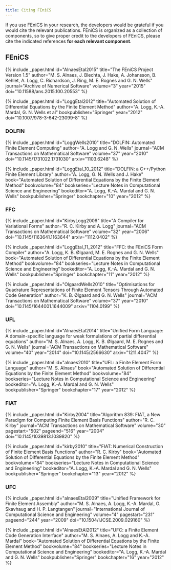 ```yaml
---
title: Citing FEniCS
---
```

If you use FEniCS in your research, the developers would be grateful if you would cite the 
relevant publications. FEniCS is organized as a collection of components, so to give proper 
credit to the developers of FEniCS, please cite the indicated references **for each relevant 
component**.

## FEniCS

{% include _paper.html
  id="AlnaesEtal2015"
  title="The FEniCS Project Version 1.5"
  author="M. S. Alnaes, J. Blechta, J. Hake, A. Johansson, B. Kehlet, A. Logg, C. Richardson, J. Ring, M. E. Rognes and G. N. Wells"
  journal="Archive of Numerical Software"
  volume="3"
  year="2015"
  doi="10.11588/ans.2015.100.20553"
%}

{% include _paper.html
  id="LoggEtal2012"
  title="Automated Solution of Differential Equations by the Finite Element Method"
  author="A. Logg, K.-A. Mardal, G. N. Wells et al"
  bookpublisher="Springer"
  year="2012"
  doi="10.1007/978-3-642-23099-8"
%}

### DOLFIN
{% include _paper.html
  id="LoggWells2010"
  title="DOLFIN: Automated Finite Element Computing"
  author="A. Logg and G. N. Wells"
  journal="ACM Transactions on Mathematical Software"
  volume="37"
  year="2010"
  doi="10.1145/1731022.1731030"
  arxiv="1103.6248"
%}

{% include _paper.html
  id="LoggEtal_10_2012"
  title="DOLFIN: a C++/Python Finite Element Library"
  author="A. Logg, G. N. Wells and J. Hake"
  book="Automated Solution of Differential Equations by the Finite Element Method"
  bookvolume="84"
  bookseries="Lecture Notes in Computational Science and Engineering"
  bookeditor="A. Logg, K.-A. Mardal and G. N. Wells"
  bookpublisher="Springer"
  bookchapter="10"
  year="2012"
%}

### FFC
{% include _paper.html
  id="KirbyLogg2006"
  title="A Compiler for Variational Forms"
  author="R. C. Kirby and A. Logg"
  journal="ACM Transactions on Mathematical Software"
  volume="32"
  year="2006"
  doi="10.1145/1163641.1163644"
  arxiv="1112.0402"
%}

{% include _paper.html
  id="LoggEtal_11_2012"
  title="FFC: the FEniCS Form Compiler"
  author="A. Logg, K. B. Ølgaard, M. E. Rognes and G. N. Wells"
  book="Automated Solution of Differential Equations by the Finite Element Method"
  bookvolume="84"
  bookseries="Lecture Notes in Computational Science and Engineering"
  bookeditor="A. Logg, K.-A. Mardal and G. N. Wells"
  bookpublisher="Springer"
  bookchapter="11"
  year="2012"
%}

{% include _paper.html
  id="OlgaardWells2010"
  title="Optimisations for Quadrature Representations of Finite Element Tensors Through Automated Code Generation"
  author="K. B. Ølgaard and G. N. Wells"
  journal="ACM Transactions on Mathematical Software"
  volume="37"
  year="2010"
  doi="10.1145/1644001.1644009"
  arxiv="1104.0199"
%}

### UFL
{% include _paper.html
  id="AlnaesEtal2014"
  title="Unified Form Language: A domain-specific language for weak formulations of partial differential equations"
  author="M. S. Alnaes, A. Logg, K. B. Ølgaard, M. E. Rognes and G. N. Wells"
  journal="ACM Transactions on Mathematical Software"
  volume="40"
  year="2014"
  doi="10.1145/2566630"
  arxiv="1211.4047"
%}

{% include _paper.html
  id="alnaes2010"
  title="UFL: a Finite Element Form Language"
  author="M. S. Alnaes"
  book="Automated Solution of Differential Equations by the Finite Element Method"
  bookvolume="84"
  bookseries="Lecture Notes in Computational Science and Engineering"
  bookeditor="A. Logg, K.-A. Mardal and G. N. Wells"
  bookpublisher="Springer"
  bookchapter="17"
  year="2012"
%}

### FIAT
{% include _paper.html
  id="Kirby2004"
  title="Algorithm 839: FIAT, a New Paradigm for Computing Finite Element Basis Functions"
  author="R. C. Kirby"
  journal="ACM Transactions on Mathematical Software"
  volume="30"
  pagestart="502" pageend="516"
  year="2004"
  doi="10.1145/1039813.1039820"
%}

{% include _paper.html
  id="kirby2010"
  title="FIAT: Numerical Construction of Finite Element Basis Functions"
  author="R. C. Kirby"
  book="Automated Solution of Differential Equations by the Finite Element Method"
  bookvolume="84"
  bookseries="Lecture Notes in Computational Science and Engineering"
  bookeditor="A. Logg, K.-A. Mardal and G. N. Wells"
  bookpublisher="Springer"
  bookchapter="13"
  year="2012"
%}

### UFC
{% include _paper.html
  id="alnaesEtal2009"
  title="Unified Framework for Finite Element Assembly"
  author="M. S. Alnaes, A. Logg, K.-A. Mardal, O. Skavhaug and H. P. Langtangen"
  journal="International Journal of Computational Science and Engineering"
  volume="4"
  pagestart="231" pageend="244"
  year="2009"
  doi="10.1504/IJCSE.2009.029160"
%}

{% include _paper.html
  id="AlnaesEtAl2012"
  title="UFC: a Finite Element Code Generation Interface"
  author="M. S. Alnaes, A. Logg and K.-A. Mardal"
  book="Automated Solution of Differential Equations by the Finite Element Method"
  bookvolume="84"
  bookseries="Lecture Notes in Computational Science and Engineering"
  bookeditor="A. Logg, K.-A. Mardal and G. N. Wells"
  bookpublisher="Springer"
  bookchapter="16"
  year="2012"
%}
